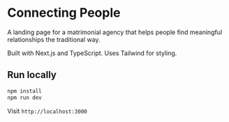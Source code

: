 # Connecting People

A landing page for a matrimonial agency that helps people find meaningful relationships the traditional way.

Built with Next.js and TypeScript. Uses Tailwind for styling.

## Run locally

```bash
npm install
npm run dev
```

Visit `http://localhost:3000`


